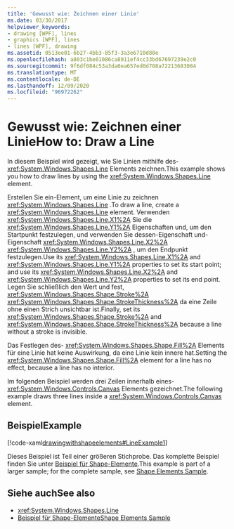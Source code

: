 ```yaml
---
title: 'Gewusst wie: Zeichnen einer Linie'
ms.date: 03/30/2017
helpviewer_keywords:
- drawing [WPF], lines
- graphics [WPF], lines
- lines [WPF], drawing
ms.assetid: 0513ee01-6b27-4bb3-85f3-3a3e6710d80e
ms.openlocfilehash: a803c1be01086ca8911ef4cc33bd67697239e2c0
ms.sourcegitcommit: 9f6df084c53a3da0ea657ed0d708a72213683084
ms.translationtype: MT
ms.contentlocale: de-DE
ms.lasthandoff: 12/09/2020
ms.locfileid: "96972262"
---
```

# <a name="how-to-draw-a-line"></a><span data-ttu-id="ac60a-102">Gewusst wie: Zeichnen einer Linie</span><span class="sxs-lookup"><span data-stu-id="ac60a-102">How to: Draw a Line</span></span>
<span data-ttu-id="ac60a-103">In diesem Beispiel wird gezeigt, wie Sie Linien mithilfe des- <xref:System.Windows.Shapes.Line> Elements zeichnen.</span><span class="sxs-lookup"><span data-stu-id="ac60a-103">This example shows you how to draw lines by using the <xref:System.Windows.Shapes.Line> element.</span></span>  
  
 <span data-ttu-id="ac60a-104">Erstellen Sie ein-Element, um eine Linie zu zeichnen <xref:System.Windows.Shapes.Line> .</span><span class="sxs-lookup"><span data-stu-id="ac60a-104">To draw a line, create a <xref:System.Windows.Shapes.Line> element.</span></span> <span data-ttu-id="ac60a-105">Verwenden <xref:System.Windows.Shapes.Line.X1%2A> Sie die <xref:System.Windows.Shapes.Line.Y1%2A> Eigenschaften und, um den Startpunkt festzulegen, und verwenden Sie dessen-Eigenschaft und-Eigenschaft <xref:System.Windows.Shapes.Line.X2%2A> <xref:System.Windows.Shapes.Line.Y2%2A> , um den Endpunkt festzulegen.</span><span class="sxs-lookup"><span data-stu-id="ac60a-105">Use its <xref:System.Windows.Shapes.Line.X1%2A> and <xref:System.Windows.Shapes.Line.Y1%2A> properties to set its start point; and use its <xref:System.Windows.Shapes.Line.X2%2A> and <xref:System.Windows.Shapes.Line.Y2%2A> properties to set its end point.</span></span> <span data-ttu-id="ac60a-106">Legen Sie schließlich den Wert und fest, <xref:System.Windows.Shapes.Shape.Stroke%2A> <xref:System.Windows.Shapes.Shape.StrokeThickness%2A> da eine Zeile ohne einen Strich unsichtbar ist.</span><span class="sxs-lookup"><span data-stu-id="ac60a-106">Finally, set its <xref:System.Windows.Shapes.Shape.Stroke%2A> and <xref:System.Windows.Shapes.Shape.StrokeThickness%2A> because a line without a stroke is invisible.</span></span>  
  
 <span data-ttu-id="ac60a-107">Das Festlegen des- <xref:System.Windows.Shapes.Shape.Fill%2A> Elements für eine Linie hat keine Auswirkung, da eine Linie kein innere hat.</span><span class="sxs-lookup"><span data-stu-id="ac60a-107">Setting the <xref:System.Windows.Shapes.Shape.Fill%2A> element for a line has no effect, because a line has no interior.</span></span>  
  
 <span data-ttu-id="ac60a-108">Im folgenden Beispiel werden drei Zeilen innerhalb eines- <xref:System.Windows.Controls.Canvas> Elements gezeichnet.</span><span class="sxs-lookup"><span data-stu-id="ac60a-108">The following example draws three lines inside a <xref:System.Windows.Controls.Canvas> element.</span></span>  
  
## <a name="example"></a><span data-ttu-id="ac60a-109">Beispiel</span><span class="sxs-lookup"><span data-stu-id="ac60a-109">Example</span></span>  
 [!code-xaml[drawingwithshapeelements#LineExample1](~/samples/snippets/csharp/VS_Snippets_Wpf/DrawingWithShapeElements/CS/lineexample.xaml#lineexample1)]  
  
 <span data-ttu-id="ac60a-110">Dieses Beispiel ist Teil einer größeren Stichprobe. Das komplette Beispiel finden Sie unter [Beispiel für Shape-Elemente](https://github.com/Microsoft/WPF-Samples/tree/master/Graphics/ShapeElements).</span><span class="sxs-lookup"><span data-stu-id="ac60a-110">This example is part of a larger sample; for the complete sample, see [Shape Elements Sample](https://github.com/Microsoft/WPF-Samples/tree/master/Graphics/ShapeElements).</span></span>  
  
## <a name="see-also"></a><span data-ttu-id="ac60a-111">Siehe auch</span><span class="sxs-lookup"><span data-stu-id="ac60a-111">See also</span></span>

- <xref:System.Windows.Shapes.Line>
- [<span data-ttu-id="ac60a-112">Beispiel für Shape-Elemente</span><span class="sxs-lookup"><span data-stu-id="ac60a-112">Shape Elements Sample</span></span>](https://github.com/Microsoft/WPF-Samples/tree/master/Graphics/ShapeElements)
